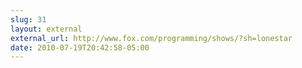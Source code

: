 ```yaml
---
slug: 31
layout: external
external_url: http://www.fox.com/programming/shows/?sh=lonestar
date: 2010-07-19T20:42:58-05:00
---
```

